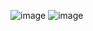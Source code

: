![image](https://github.com/BintiSholikhah/PROJECT-MYBAKERY/assets/101707862/475ee923-98e7-4707-ada1-d051ebdcfa0b)
![image](https://github.com/BintiSholikhah/PROJECT-MYBAKERY/assets/101707862/cfc3a492-5da6-4ad2-b5f1-12b0272032b5)

